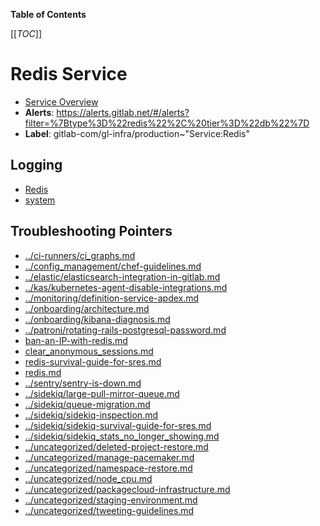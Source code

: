 <!-- MARKER: do not edit this section directly. Edit services/service-catalog.yml then run scripts/generate-docs -->

**Table of Contents**

[[_TOC_]]

#  Redis Service
* [Service Overview](https://dashboards.gitlab.net/d/redis-main/redis-overview)
* **Alerts**: https://alerts.gitlab.net/#/alerts?filter=%7Btype%3D%22redis%22%2C%20tier%3D%22db%22%7D
* **Label**: gitlab-com/gl-infra/production~"Service:Redis"

## Logging

* [Redis](https://log.gprd.gitlab.net/goto/27a6bf4e347ef9da754f06eb0a54aedc)
* [system](https://log.gprd.gitlab.net/goto/e107ce00a9adede2e130d0c8ec1a2ac7)

## Troubleshooting Pointers

* [../ci-runners/ci_graphs.md](../ci-runners/ci_graphs.md)
* [../config_management/chef-guidelines.md](../config_management/chef-guidelines.md)
* [../elastic/elasticsearch-integration-in-gitlab.md](../elastic/elasticsearch-integration-in-gitlab.md)
* [../kas/kubernetes-agent-disable-integrations.md](../kas/kubernetes-agent-disable-integrations.md)
* [../monitoring/definition-service-apdex.md](../monitoring/definition-service-apdex.md)
* [../onboarding/architecture.md](../onboarding/architecture.md)
* [../onboarding/kibana-diagnosis.md](../onboarding/kibana-diagnosis.md)
* [../patroni/rotating-rails-postgresql-password.md](../patroni/rotating-rails-postgresql-password.md)
* [ban-an-IP-with-redis.md](ban-an-IP-with-redis.md)
* [clear_anonymous_sessions.md](clear_anonymous_sessions.md)
* [redis-survival-guide-for-sres.md](redis-survival-guide-for-sres.md)
* [redis.md](redis.md)
* [../sentry/sentry-is-down.md](../sentry/sentry-is-down.md)
* [../sidekiq/large-pull-mirror-queue.md](../sidekiq/large-pull-mirror-queue.md)
* [../sidekiq/queue-migration.md](../sidekiq/queue-migration.md)
* [../sidekiq/sidekiq-inspection.md](../sidekiq/sidekiq-inspection.md)
* [../sidekiq/sidekiq-survival-guide-for-sres.md](../sidekiq/sidekiq-survival-guide-for-sres.md)
* [../sidekiq/sidekiq_stats_no_longer_showing.md](../sidekiq/sidekiq_stats_no_longer_showing.md)
* [../uncategorized/deleted-project-restore.md](../uncategorized/deleted-project-restore.md)
* [../uncategorized/manage-pacemaker.md](../uncategorized/manage-pacemaker.md)
* [../uncategorized/namespace-restore.md](../uncategorized/namespace-restore.md)
* [../uncategorized/node_cpu.md](../uncategorized/node_cpu.md)
* [../uncategorized/packagecloud-infrastructure.md](../uncategorized/packagecloud-infrastructure.md)
* [../uncategorized/staging-environment.md](../uncategorized/staging-environment.md)
* [../uncategorized/tweeting-guidelines.md](../uncategorized/tweeting-guidelines.md)
<!-- END_MARKER -->


<!-- ## Summary -->

<!-- ## Architecture -->

<!-- ## Performance -->

<!-- ## Scalability -->

<!-- ## Availability -->

<!-- ## Durability -->

<!-- ## Security/Compliance -->

<!-- ## Monitoring/Alerting -->

<!-- ## Links to further Documentation -->
